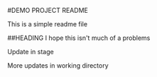 #DEMO PROJECT README

This is a simple readme file

##HEADING
I hope this isn't much of a problems

Update in stage

More updates in working directory
